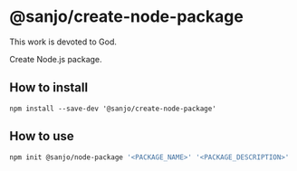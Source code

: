 # @sanjo/create-node-package

This work is devoted to God.

Create Node.js package.

## How to install

```
npm install --save-dev '@sanjo/create-node-package'
```

## How to use

```sh
npm init @sanjo/node-package '<PACKAGE_NAME>' '<PACKAGE_DESCRIPTION>'
```
